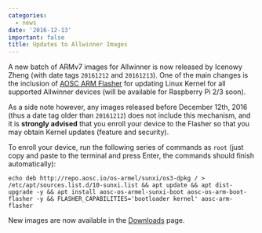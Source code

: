 ```yaml
---
categories:
  - news
date: '2016-12-13'
important: false
title: Updates to Allwinner Images
---
```



A new batch of ARMv7 images for Allwinner is now released by Icenowy Zheng (with date tags `20161212` and `20161213`). One of the main changes is the inclusion of [AOSC ARM Flasher](https://github.com/AOSC-Dev/aosc-os-arm-boot-flasher) for updating Linux Kernel for all supported Allwinner devices (will be available for Raspberry Pi 2/3 soon).

As a side note however, any images released before December 12th, 2016 (thus a date tag older than `20161212`) does not include this mechanism, and it is **strongly advised** that you enroll your device to the Flasher so that you may obtain Kernel updates (feature and security).

To enroll your device, run the following series of commands as `root` (just copy and paste to the terminal and press Enter, the commands should finish automatically):

    echo deb http://repo.aosc.io/os-armel/sunxi/os3-dpkg / > /etc/apt/sources.list.d/10-sunxi.list && apt update && apt dist-upgrade -y && apt install aosc-os-armel-sunxi-boot aosc-os-arm-boot-flasher -y && FLASHER_CAPABILITIES='bootloader kernel' aosc-arm-flasher

New images are now available in the [Downloads](/en-us/download#aosc-os/) page.
